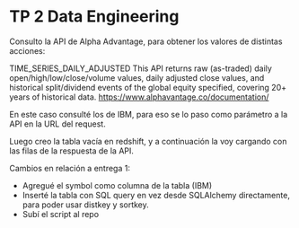 # TP 2 Data Engineering

Consulto la API de Alpha Advantage, para obtener los valores de distintas acciones:

TIME_SERIES_DAILY_ADJUSTED 
This API returns raw (as-traded) daily open/high/low/close/volume values, daily adjusted close values, and historical split/dividend events of the global equity specified, covering 20+ years of historical data.
https://www.alphavantage.co/documentation/

En este caso consulté los de IBM, para eso se lo paso como parámetro a la API en la URL del request. 

Luego creo la tabla vacía en redshift, y a continuación la voy cargando con las filas de la respuesta de la API. 

Cambios en relación a entrega 1: 
- Agregué el symbol como columna de la tabla (IBM)
- Inserté la tabla con SQL query en vez desde SQLAlchemy directamente, para poder usar distkey y sortkey.
- Subí el script al repo
